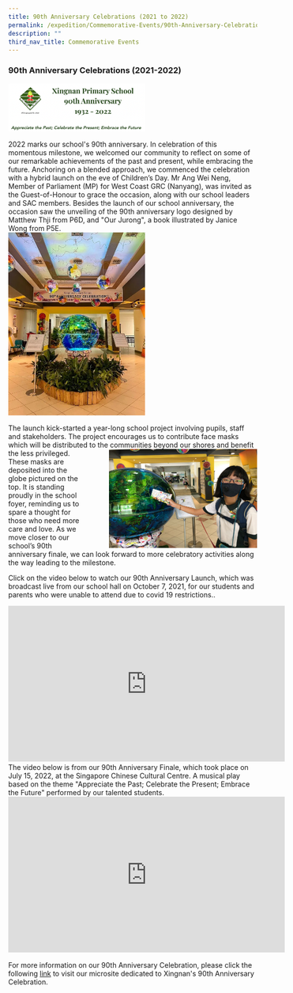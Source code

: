 ```yaml
---
title: 90th Anniversary Celebrations (2021 to 2022)
permalink: /expedition/Commemorative-Events/90th-Anniversary-Celebrations/
description: ""
third_nav_title: Commemorative Events
---
```

### 90th Anniversary Celebrations (2021-2022)

<p><a href="https://xingnan90th.wixsite.com/home"><img style="width:55%" src="/images/anni1.png"></a></p>


2022 marks our school's 90th anniversary. In celebration of this momentous milestone, we welcomed our community to reflect on some of our remarkable achievements of the past and present, while embracing the future. Anchoring on a blended approach, we commenced the celebration with a hybrid launch on the eve of Children’s Day. Mr Ang Wei Neng, Member of Parliament (MP) for West Coast GRC (Nanyang), was invited as the Guest-of-Honour to grace the occasion, along with our school leaders and SAC members. Besides the launch of our school anniversary, the occasion saw the unveiling of the 90th anniversary logo designed by Matthew Thji from P6D, and "Our Jurong", a book illustrated by Janice Wong from P5E.
<br>
<img style="width:55%" src="/images/Events/90th%20Foyer.jpg"></a></p>




The launch kick-started a year-long school project involving pupils, staff and stakeholders. The project encourages us to contribute face masks which will be distributed to the communities beyond our shores and benefit the less privileged. <img src="/images/Events/90th3.png" style="width:300px;height:200px;margin-left:50px;" align = "right">These masks are deposited into the globe pictured on the top. It is standing proudly in the school foyer, reminding us to spare a thought for those who need more care and love. As we move closer to our school’s 90th anniversary finale, we can look forward to more celebratory activities along the way leading to the milestone. 




Click on the video below to watch our 90th Anniversary Launch, which was broadcast live from our school hall on October 7, 2021, for our students and parents who were unable to attend due to covid 19 restrictions.. 

<iframe width="560" height="315" src="https://www.youtube.com/embed/n2BZMrRbyak" title="YouTube video player" frameborder="0" allow="accelerometer; autoplay; clipboard-write; encrypted-media; gyroscope; picture-in-picture" allowfullscreen></iframe>



<br>
The video below is from our 90th Anniversary Finale, which took place on July 15, 2022, at the Singapore Chinese Cultural Centre. A musical play based on the theme "Appreciate the Past; Celebrate the Present; Embrace the Future" performed by our talented students.

<iframe width="560" height="315" src="https://www.youtube.com/embed/ymh2Az41W2c" title="YouTube video player" frameborder="0" allow="accelerometer; autoplay; clipboard-write; encrypted-media; gyroscope; picture-in-picture" allowfullscreen></iframe>


For more information on our 90th Anniversary Celebration, please click the following [link](https://xingnan90th.wixsite.com/home) to visit our microsite dedicated to Xingnan's 90th Anniversary Celebration.